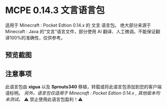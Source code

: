#  MCPE 0.14.3 文言语言包
适用于 Minecraft : Pocket Edtion 0.14.x 的 文言 语言包。
绝大部分来源于 Minecraft : Java 的“文言”语言文件，部分使用 AI 翻译、人工微调。不能保证翻译100%的准确性，仅供参考。

## 预览截图


## 注意事项
此语言包由 **xigua** 以及 **Sprouts340** 移植，转载或将此语言包添加到您的客户端请标明。
*另外，语言包仅适用于 Minecraft : Pocket Edtion 0.14.x , 其他版本均未测试。*
⚠️ 禁止使用此语言包盈利！⚠️
